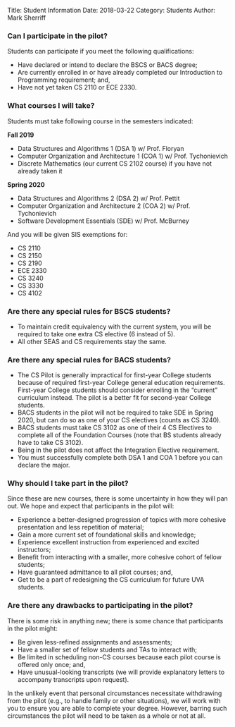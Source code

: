Title: Student Information
Date: 2018-03-22
Category: Students
Author: Mark Sherriff

### Can I participate in the pilot?

Students can participate if you meet the following qualifications:

* Have declared or intend to declare the BSCS or BACS degree;
* Are currently enrolled in or have already completed our Introduction to Programming requirement; and,
* Have not yet taken CS 2110 or ECE 2330.

### What courses I will take?

Students must take following course in the semesters indicated:

__Fall 2019__

  * Data Structures and Algorithms 1 (DSA 1) w/ Prof. Floryan
  * Computer Organization and Architecture 1 (COA 1) w/ Prof. Tychonievich
  * Discrete Mathematics (our current CS 2102 course) if you have not already taken it

__Spring 2020__

  * Data Structures and Algorithms 2 (DSA 2) w/ Prof. Pettit
  * Computer Organization and Architecture 2 (COA 2) w/ Prof. Tychonievich
  * Software Development Essentials (SDE) w/ Prof. McBurney

And you will be given SIS exemptions for:

* CS 2110
* CS 2150
* CS 2190
* ECE 2330
* CS 3240
* CS 3330
* CS 4102

### Are there any special rules for BSCS students?

* To maintain credit equivalency with the current system, you will be required to take one extra CS elective (6 instead of 5).
* All other SEAS and CS requirements stay the same.

### Are there any special rules for BACS students?

* The CS Pilot is generally impractical for first-year College students because of required first-year College general education requirements.  First-year College students should consider enrolling in the “current” curriculum instead. The pilot is a better fit for second-year College students.
* BACS students in the pilot will not be required to take SDE in Spring 2020, but can do so as one of your CS electives (counts as CS 3240).
* BACS students must take CS 3102 as one of their 4 CS Electives to complete all of the Foundation Courses (note that BS students already have to take CS 3102).
* Being in the pilot does not affect the Integration Elective requirement.
* You must successfully complete both DSA 1 and COA 1 before you can declare the major.

### Why should I take part in the pilot?

Since these are new courses, there is some uncertainty in how they will pan out. We hope and expect that participants in the pilot will:

* Experience a better-designed progression of topics with more cohesive presentation and less repetition of material;
* Gain a more current set of foundational skills and knowledge;
* Experience excellent instruction from experienced and excited instructors;
* Benefit from interacting with a smaller, more cohesive cohort of fellow students;
* Have guaranteed admittance to all pilot courses; and,
* Get to be a part of redesigning the CS curriculum for future UVA students.

### Are there any drawbacks to participating in the pilot?

There is some risk in anything new; there is some chance that participants in the pilot might:

* Be given less-refined assignments and assessments;
* Have a smaller set of fellow students and TAs to interact with;
* Be limited in scheduling non-CS courses because each pilot course is offered only once; and,
* Have unusual-looking transcripts (we will provide explanatory letters to accompany transcripts upon request).

In the unlikely event that personal circumstances necessitate withdrawing from the pilot (e.g., to handle family or other situations), we will work with you to ensure you are able to complete your degree. However, barring such circumstances the pilot will need to be taken as a whole or not at all.
